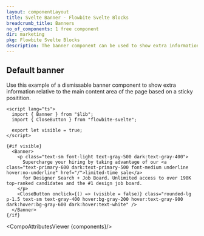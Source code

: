 ```yaml
---
layout: componentLayout
title: Svelte Banner - Flowbite Svelte Blocks
breadcrumb_title: Banners
no_of_components: 1 free component
dir: marketing
pkg: Flowbite Svelte Blocks
description: The banner component can be used to show extra information or enable interactions with the user without affecting the main content area of the website.
---
```


<script>
  import { TableProp, TableDefaultRow, CompoAttributesViewer } from '../utils'
  import componentData1 from '../component-data/Banner.json'
  const components = 'Banner'
</script>

## Default banner

Use this example of a dismissable banner component to show extra information relative to the main content area of the page based on a sticky positition.

```svelte example class="h-48"
<script lang="ts">
  import { Banner } from "$lib";
  import { CloseButton } from "flowbite-svelte";

  export let visible = true;
</script>

{#if visible}
  <Banner>
    <p class="text-sm font-light text-gray-500 dark:text-gray-400">
      Supercharge your hiring by taking advantage of our <a class="text-primary-600 dark:text-primary-500 font-medium underline hover:no-underline" href="/">limited-time sale</a>
      for Designer Search + Job Board. Unlimited access to over 190K top-ranked candidates and the #1 design job board.
    </p>
    <CloseButton onclick={() => (visible = false)} class="rounded-lg p-1.5 text-sm text-gray-400 hover:bg-gray-200 hover:text-gray-900 dark:hover:bg-gray-600 dark:hover:text-white" />
  </Banner>
{/if}
```

<CompoAttributesViewer {components}/>
